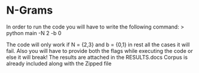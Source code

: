 <h1> N-Grams </h1>
In order to run the code you will have to write the following command:
> python main -N 2 -b 0

The code will only work if N = {2,3} and b = {0,1} in rest all the cases it will fail.
Also you will have to provide both the flags while executing the code or else it will break!
The results are attached in the RESULTS.docs
Corpus is already included along with the Zipped file